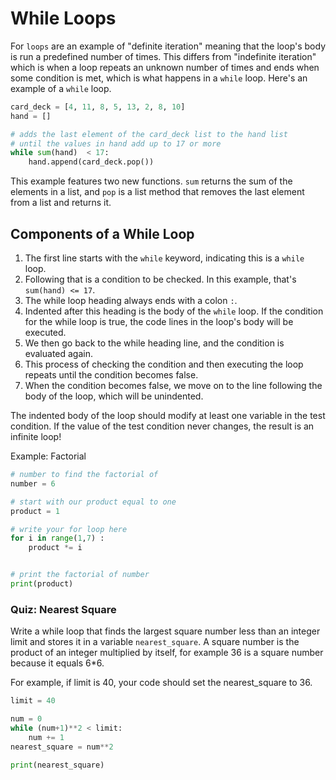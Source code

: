# While Loops
For `loops` are an example of "definite iteration" meaning that the loop's body is run a predefined number of times. This differs from "indefinite iteration" which is when a loop repeats an unknown number of times and ends when some condition is met, which is what happens in a `while` loop. Here's an example of a `while` loop.

```python
card_deck = [4, 11, 8, 5, 13, 2, 8, 10]
hand = []

# adds the last element of the card_deck list to the hand list
# until the values in hand add up to 17 or more
while sum(hand)  < 17:
    hand.append(card_deck.pop())
```

This example features two new functions. `sum` returns the sum of the elements in a list, and `pop` is a list method that removes the last element from a list and returns it.

## Components of a While Loop
1. The first line starts with the `while` keyword, indicating this is a `while` loop.
2. Following that is a condition to be checked. In this example, that's `sum(hand) <= 17`.
3. The while loop heading always ends with a colon `:`.
4. Indented after this heading is the body of the `while` loop. If the condition for the while loop is true, the code lines in the loop's body will be executed.
5. We then go back to the while heading line, and the condition is evaluated again.
6. This process of checking the condition and then executing the loop repeats until the condition becomes false.
7. When the condition becomes false, we move on to the line following the body of the loop, which will be unindented.

The indented body of the loop should modify at least one variable in the test condition. If the value of the test condition never changes, the result is an infinite loop!

Example: Factorial

```python
# number to find the factorial of
number = 6   

# start with our product equal to one
product = 1

# write your for loop here
for i in range(1,7) :
    product *= i


# print the factorial of number
print(product)
```

### Quiz: Nearest Square
Write a while loop that finds the largest square number less than an integer limit and stores it in a variable `nearest_square`. A square number is the product of an integer multiplied by itself, for example 36 is a square number because it equals 6*6.

For example, if limit is 40, your code should set the nearest_square to 36.

```python
limit = 40

num = 0
while (num+1)**2 < limit:
    num += 1
nearest_square = num**2

print(nearest_square)
```
